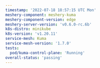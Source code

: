 ```yaml
---
timestamp: '2022-07-18 18:57:15 UTC Mon'
meshery-component: meshery-kuma
meshery-component-version: edge
meshery-server-version: 'v0.6.0-rc.6b'
k8s-distro: minikube
k8s-version: 'v1.20.11'
service-mesh: Kuma
service-mesh-version: '1.7.0'
tests:
  pod/kuma-control-plane: 'Running'
overall-status: 'passing'
---
```


